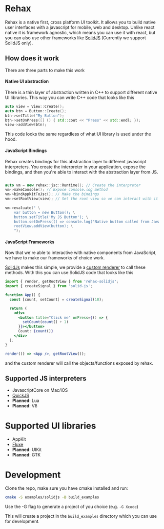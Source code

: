 # Rehax

Rehax is a native first, cross platform UI toolkit. It allows you to build native user interfaces with a javascript for mobile, web and desktop.
Unlike react native it is framework agnostic, which means you can use it with react, but you can also use other frameworks like [SolidJS](https://www.solidjs.com/)
(Currently we support SolidJS only).

## How does it work

There are three parts to make this work

#### Native UI abstraction

There is a thin layer of abstraction written in C++ to support different native UI libraries.
This way you can write C++ code that looks like this

```c++
auto view = View::Create();
auto btn = Button::Create();
btn->setTitle("My Button");
btn->setOnPress([] () { std::cout << "Press" << std::endl; });
view->addView(btn);
```

This code looks the same regardless of what UI library is used under the hood.

#### JavaScript Bindings

Rehax creates bindings for this abstraction layer to different javascript interpreters.
You create the interpreter in your application, expose the bindings, and then you're able to interact with the abstraction layer from JS.

```c++

auto vm = new rehax::jsc::Runtime(); // Create the interpreter
vm->makeConsole(); // Expose console.log method
vm->bindAppkitToJsc(); // Make the bindings
vm->setRootView(view); // Set the root view so we can interact with it from JS
    
vm->evaluate(" \
    var button = new Button(); \
    button.setTitle('My JS Button'); \
    button.setOnPress(() => console.log('Native button called from Javascript!')); \
    rootView.addView(button); \
    ");
```

#### JavaScript Frameworks

Now that we're able to interactive with native components from JavaScript, we have to make our frameworks of choice work.

[SolidJs](https://www.solidjs.com/) makes this simple, we provide a [custom renderer](https://github.com/solidjs/solid/tree/main/packages/solid/universal) to call these methods. With this you can use SolidJS code that looks like this

```jsx
import { render, getRootView } from 'rehax-solidjs';
import { createSignal } from 'solid-js';

function App() {
  const [count, setCount] = createSignal(10);

  return (
    <div>
      <button title="Click me" onPress={() => {
        setCount(count() + 1)
      }}></button>
      Count: {count()}
    </div>
  );
}

render(() => <App />, getRootView());
```

and the custom renderer will call the objects/functions exposed by rehax.


## Supported JS interpreters

- JavascriptCore on Mac/iOS
- [QuickJS](https://bellard.org/quickjs/)
- __Planned__: Lua
- __Planned__: V8

# Supported UI libraries

- AppKit
- [Fluxe](https://github.com/rehax-native/fluxe)
- __Planned__: UIKit
- __Planned__: GTK

# Development

Clone the repo, make sure you have cmake installed and run:

```sh
cmake -S examples/solidjs -B build_examples
```

Use the -G flag to generate a project of you choice (e.g. `-G Xcode`)

This will create a project in the `build_examples` directory which you can use for development.

